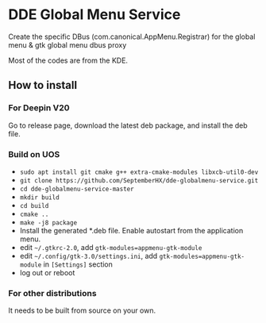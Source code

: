 # DDE Global Menu Service

Create the specific DBus (com.canonical.AppMenu.Registrar) for the global menu & gtk global menu dbus proxy

Most of the codes are from the KDE.

## How to install

### For Deepin V20

Go to release page, download the latest deb package, and install the deb file.

### Build on UOS

* `sudo apt install git cmake g++ extra-cmake-modules libxcb-util0-dev`
* `git clone https://github.com/SeptemberHX/dde-globalmenu-service.git`
* `cd dde-globalmenu-service-master`
* `mkdir build`
* `cd build`
* `cmake ..`
* `make -j8 package`
* Install the generated \*.deb file. Enable autostart from the application menu. 
* edit `~/.gtkrc-2.0`, add `gtk-modules=appmenu-gtk-module`
* edit `~/.config/gtk-3.0/settings.ini`, add `gtk-modules=appmenu-gtk-module` in `[Settings]` section
* log out or reboot 

### For other distributions

It needs to be built from source on your own.
